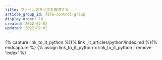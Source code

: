 ```yaml
---
title: ファイルのサイズを取得する
article_group_id: file-control-group
display_order: 10
created: 2022-02-02
updated: 2022-02-02
---
```

{% capture link_to_it_python %}{% link _it_articles/python/index.md %}{% endcapture %}
{% assign link_to_it_python = link_to_it_python | remove: 'index' %}